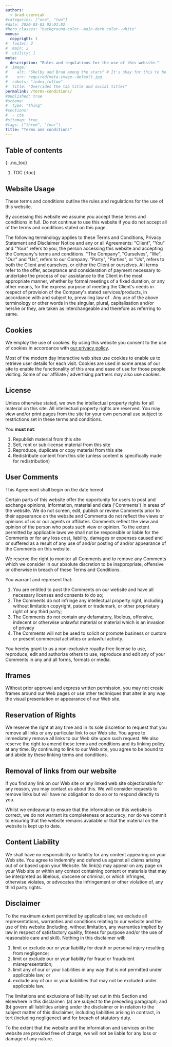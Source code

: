 ```yaml
---
authors:
  - brad-czerniak
#categories: ["one", "two"]
#date: 2020-03-03 02:02:02
#hero_classes: "background-color--main-dark color--white"
menus:
  copyright: 1
#  footer: 2
#  main: 2
#  utility: 1
meta:
  description: "Rules and regulations for the use of this website."
#  image:
#    alt: "Shelby and Brad among the stars" # It's okay for this to be empty if the image is decorative
#    src: required/meta-image--default.jpg
#  robots: "index,follow"
#  title: "Overrides the tab title and social titles"
permalink: /terms-conditions/
#published: true
#schema:
#  type: "Thing"
#sections:
#  - cta
#sitemap: true
#tags: ["three", "four"]
title: "Terms and conditions"
---
```


## Table of contents
{: .no_toc}

1. TOC
{:toc}

## Website Usage

These terms and conditions outline the rules and regulations for the use of this website.

By accessing this website we assume you accept these terms and conditions in full. Do not continue to use this website if
you do not accept all of the terms and conditions stated on this page.

The following terminology applies to these Terms and Conditions, Privacy Statement and Disclaimer Notice
and any or all Agreements: "Client", "You" and "Your" refers to you, the person accessing this website
and accepting the Company's terms and conditions. "The Company", "Ourselves", "We", "Our" and "Us", refers
to our Company. "Party", "Parties", or "Us", refers to both the Client and ourselves, or either the Client
or ourselves. All terms refer to the offer, acceptance and consideration of payment necessary to undertake
the process of our assistance to the Client in the most appropriate manner, whether by formal meetings
of a fixed duration, or any other means, for the express purpose of meeting the Client's needs in respect
of provision of the Company's stated services/products, in accordance with and subject to, prevailing law
of . Any use of the above terminology or other words in the singular, plural,
capitalisation and/or he/she or they, are taken as interchangeable and therefore as referring to same.

## Cookies

We employ the use of cookies. By using this website you consent to the use of cookies
in accordance with [our privacy policy](/privacy-policy).

Most of the modern day interactive web sites use cookies to enable us to retrieve user
details for each visit. Cookies are used in some areas of our site to enable the functionality
of this area and ease of use for those people visiting. Some of our affiliate / advertising
partners may also use cookies.

## License

Unless otherwise stated, we own the intellectual property rights for
all material on this site. All intellectual property rights are reserved. You may view and/or print
pages from the site for your own personal use subject to restrictions set in these terms and conditions.

You **must not**:

  1. Republish material from this site
  2. Sell, rent or sub-license material from this site
  3. Reproduce, duplicate or copy material from this site
  4. Redistribute content from this site (unless content is specifically made for redistribution)

## User Comments

This Agreement shall begin on the date hereof.

Certain parts of this website offer the opportunity for users to post and exchange opinions, information,
material and data ('Comments') in areas of the website. We do not screen, edit, publish
or review Comments prior to their appearance on the website and Comments do not reflect the views or
opinions of us or our agents or affiliates. Comments reflect the view and opinion of the
person who posts such view or opinion. To the extent permitted by applicable laws we shall
not be responsible or liable for the Comments or for any loss cost, liability, damages or expenses caused
and or suffered as a result of any use of and/or posting of and/or appearance of the Comments on this
website.

We reserve the right to monitor all Comments and to remove any Comments which we consider
in our absolute discretion to be inappropriate, offensive or otherwise in breach of these Terms and Conditions.

You warrant and represent that:

  1. You are entitled to post the Comments on our website and have all necessary licenses and consents to
    do so;
  2. The Comments do not infringe any intellectual property right, including without limitation copyright, patent or
    trademark, or other proprietary right of any third party;</li>
  3. The Comments do not contain any defamatory, libelous, offensive, indecent or otherwise unlawful material
    or material which is an invasion of privacy</li>
  4. The Comments will not be used to solicit or promote business or custom or present commercial activities
    or unlawful activity.

You hereby grant to us a non-exclusive royalty-free license to use, reproduce,
edit and authorize others to use, reproduce and edit any of your Comments in any and all forms, formats
or media.

## Iframes

Without prior approval and express written permission, you may not create frames around our Web pages or
use other techniques that alter in any way the visual presentation or appearance of our Web site.

## Reservation of Rights

We reserve the right at any time and in its sole discretion to request that you remove all links or any particular
link to our Web site. You agree to immediately remove all links to our Web site upon such request. We also
reserve the right to amend these terms and conditions and its linking policy at any time. By continuing
to link to our Web site, you agree to be bound to and abide by these linking terms and conditions.

## Removal of links from our website

If you find any link on our Web site or any linked web site objectionable for any reason, you may contact
us about this. We will consider requests to remove links but will have no obligation to do so or to respond
directly to you.

Whilst we endeavour to ensure that the information on this website is correct, we do not warrant its completeness
or accuracy; nor do we commit to ensuring that the website remains available or that the material on the
website is kept up to date.

## Content Liability

We shall have no responsibility or liability for any content appearing on your Web site. You agree to indemnify
and defend us against all claims arising out of or based upon your Website. No link(s) may appear on any
page on your Web site or within any context containing content or materials that may be interpreted as
libelous, obscene or criminal, or which infringes, otherwise violates, or advocates the infringement or
other violation of, any third party rights.

## Disclaimer

To the maximum extent permitted by applicable law, we exclude all representations, warranties and conditions relating to
our website and the use of this website (including, without limitation, any warranties implied by law in respect of
satisfactory quality, fitness for purpose and/or the use of reasonable care and skill). Nothing in this disclaimer will:

  1. limit or exclude our or your liability for death or personal injury resulting from negligence;
  2. limit or exclude our or your liability for fraud or fraudulent misrepresentation;
  3. limit any of our or your liabilities in any way that is not permitted under applicable law; or
  4. exclude any of our or your liabilities that may not be excluded under applicable law.

The limitations and exclusions of liability set out in this Section and elsewhere in this disclaimer: (a)
are subject to the preceding paragraph; and (b) govern all liabilities arising under the disclaimer or
in relation to the subject matter of this disclaimer, including liabilities arising in contract, in tort
(including negligence) and for breach of statutory duty.

To the extent that the website and the information and services on the website are provided free of charge,
we will not be liable for any loss or damage of any nature.
